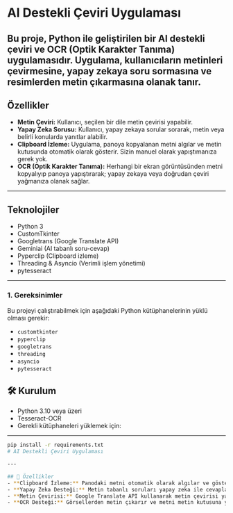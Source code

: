 # AI Destekli Çeviri Uygulaması

Bu proje, Python ile geliştirilen bir **AI destekli çeviri** ve **OCR (Optik Karakter Tanıma)** uygulamasıdır. Uygulama, kullanıcıların metinleri çevirmesine, yapay zekaya soru sormasına ve resimlerden metin çıkarmasına olanak tanır.
---
## Özellikler

- **Metin Çeviri:** Kullanıcı, seçilen bir dile metin çevirisi yapabilir.
- **Yapay Zeka Sorusu:** Kullanıcı, yapay zekaya sorular sorarak, metin veya belirli konularda yanıtlar alabilir.
- **Clipboard İzleme:** Uygulama, panoya kopyalanan metni algılar ve metin kutusunda otomatik olarak gösterir. Sizin manuel olarak yapıştımanıza gerek yok.
- **OCR (Optik Karakter Tanıma):**  Herhangi bir ekran görüntüsünden metni kopyalıyıp panoya yapıştırarak; yapay zekaya veya doğrudan çeviri yağmanıza olanak sağlar.

---

## Teknolojiler

- Python 3
- CustomTkinter
- Googletrans (Google Translate API)
- Geminiai (AI tabanlı soru-cevap)
- Pyperclip (Clipboard izleme)
- Threading & Asyncio (Verimli işlem yönetimi)
- pytesseract

---

### 1. **Gereksinimler**  

Bu projeyi çalıştırabilmek için aşağıdaki Python kütüphanelerinin yüklü olması gerekir:

- `customtkinter`
- `pyperclip`
- `googletrans`
- `threading`
- `asyncio`
- `pytesseract`

## 🛠️ Kurulum

- Python 3.10 veya üzeri  
- Tesseract-OCR  
- Gerekli kütüphaneleri yüklemek için:  

---

```bash
pip install -r requirements.txt
# AI Destekli Çeviri Uygulaması

---

## 🚀 Özellikler
- **Clipboard İzleme:** Panodaki metni otomatik olarak algılar ve gösterir.  
- **Yapay Zeka Desteği:** Metin tabanlı soruları yapay zeka ile cevaplar.  
- **Metin Çevirisi:** Google Translate API kullanarak metin çevirisi yapar.  
- **OCR Desteği:** Görsellerden metin çıkarır ve metni metin kutusuna yazar.  


